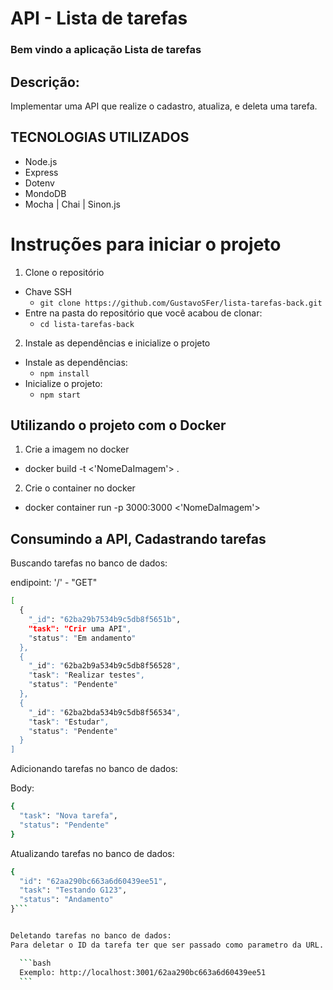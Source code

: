 # API - Lista de tarefas

### Bem vindo a aplicação Lista de tarefas

<h2>Descrição:</h2>
<p>
  Implementar uma API que realize o cadastro, atualiza, e deleta uma tarefa. 
</p>

## TECNOLOGIAS UTILIZADOS
<ul>
  <li>Node.js</li>
  <li>Express</li>
  <li>Dotenv</li>
  <li>MondoDB</li>
  <li>Mocha | Chai | Sinon.js </li>
</ul>

# Instruções para iniciar o projeto

1. Clone o repositório
  * Chave SSH
    * `git clone https://github.com/GustavoSFer/lista-tarefas-back.git`
  * Entre na pasta do repositório que você acabou de clonar:
    * `cd lista-tarefas-back`

2. Instale as dependências e inicialize o projeto
  * Instale as dependências:
    * `npm install`
  * Inicialize o projeto:
    * `npm start`

## Utilizando o projeto com o Docker

1. Crie a imagem no docker
  * docker build -t <'NomeDaImagem'> .
2. Crie o container no docker
  * docker container run -p 3000:3000 <'NomeDaImagem'>

## Consumindo a API, Cadastrando tarefas

  Buscando tarefas no banco de dados:

  endipoint: '/' - "GET"
  ```bash
  [
    {
      "_id": "62ba29b7534b9c5db8f5651b",
      "task": "Crir uma API",
      "status": "Em andamento"
    },
    {
      "_id": "62ba2b9a534b9c5db8f56528",
      "task": "Realizar testes",
      "status": "Pendente"
    },
    {
      "_id": "62ba2bda534b9c5db8f56534",
      "task": "Estudar",
      "status": "Pendente"
    }
  ]
  ```

  Adicionando tarefas no banco de dados:
  
  Body:
  ```bash
  {
    "task": "Nova tarefa",
    "status": "Pendente"
  }
  ```


  Atualizando tarefas no banco de dados:
  
  ```bash
  {
    "id": "62aa290bc663a6d60439ee51",
    "task": "Testando G123",
    "status": "Andamento"
  }```


  Deletando tarefas no banco de dados: 
  Para deletar o ID da tarefa ter que ser passado como parametro da URL.
  
    ```bash
    Exemplo: http://localhost:3001/62aa290bc663a6d60439ee51
    ```
